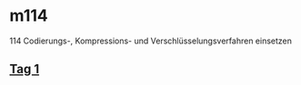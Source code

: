 # m114
114 Codierungs-, Kompressions- und Verschlüsselungsverfahren einsetzen

## [Tag 1](/A_DATEN_CODIEREN_1/README.md)
